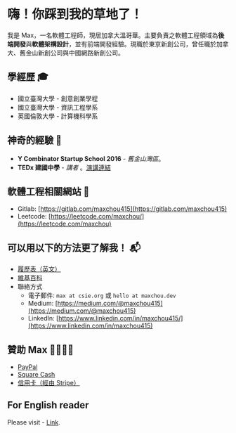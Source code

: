 # 嗨！你踩到我的草地了！

我是 Max，一名軟體工程師，現居加拿大溫哥華。主要負責之軟體工程領域為**後端開發**與**軟體架構設計**，並有前端開發經驗。現職於東京新創公司，曾任職於加拿大、舊金山新創公司與中國網路新創公司。

## 學經歷 🎓
- 國立臺灣大學 - 創意創業學程
- 國立臺灣大學 - 資訊工程學系
- 英國倫敦大學 - 計算機科學系

## 神奇的經驗 🤩
- **Y Combinator Startup School 2016** - _舊金山灣區_。
- **TEDx 建國中學** - _講者_ 。[演講連結](https://www.youtube.com/watch?v=bC2qlPmPJs8)

## 軟體工程相關網站 👾
- Gitlab: [https://gitlab.com/maxchou415](https://gitlab.com/maxchou415)
- Leetcode: [https://leetcode.com/maxchou/](https://leetcode.com/maxchou)

## 可以用以下的方法更了解我！ 📬
- [履歷表（英文）](http://to.maxchou.dev/resume-v3-public)
- [維基百科](https://zh.wikipedia.org/zh-tw/%E5%91%A8%E5%A5%95%E5%8B%B3)
- 聯絡方式
  - 電子郵件: `max at csie.org` 或 `hello at maxchou.dev`
  - Medium: [https://medium.com/@maxchou415](https://medium.com/@maxchou415)
  - LinkedIn: [https://www.linkedin.com/in/maxchou415/](https://www.linkedin.com/in/maxchou415)

## 贊助 Max 🤑🙇🏼‍♂️
- [PayPal](https://paypal.me/maxchou)
- [Square Cash](https://cash.app/$lazymaxsf)
- [信用卡（經由 Stripe）](https://buy.stripe.com/7sI02a6at1ng6Mo4gg)

## For English reader
Please visit - [Link](https://github.com/maxchou415/maxchou415/blob/master/README.md).
